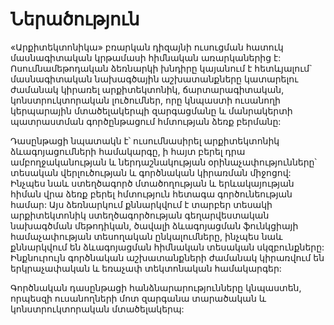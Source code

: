 
# Ներածություն

«Արքիտեկտոնիկա» բռարկան դիզայնի ուսուցման հատուկ մասնագիտական կրթամասի հիմնական առարկաներից է: Ոսումնամեթոդական ձեռնարկի խնդիրը կայանում է հետևյալում` մասնագիտական նախագծային աշխատանքները կատարելու ժամանակ կիրառել արքիտեկտոնիկ, ճարտարագիտական, կոնստրուկտորական լուծումներ, որը կնպաստի ուսանողի կերպարային մտածելակերպի զարգացմանը և մանրակերտի պատրաստման գործընթացում հմտության ձեռք բերմանը: 

Դասընթացի նպատակն է՝ ուսումնասիրել արքիտեկտոնիկ ձևագոյացումների  համակարգը, ի հայտ բերել դրա ամբողջականության և ներդաշնակության օրինաչափությունները՝  տեսական վերլուծության և գործնական կիրառման միջոցով: Ինչպես նաև ստեղծագործ մտածողության և երևակայության հիման վրա ձեռք բերել հմտություն հետագա գործունեության համար: Այս ձեռնարկում քննարկվում է տարբեր տեսակի արքիտեկտոնիկ ստեղծագործության գեղարվեստական նախագծման մեթոդիկան, ծավալի ձևագոյացման ֆունկցիայի համաչափության տեսողական ընկալումները, ինչպես նաև քննարկվում են ձևագոյացման հիմնական տեսական սկզբունքները: Ինքնուրույն գործնական աշխատանքների ժամանակ կիրառվում են երկրաչափական և եռաչափ տեկտոնական համակարգեր: 

Գործնական դասընթացի հանձնարարությունները կնպաստեն, որպեսզի ուսանողների մոտ զարգանա տարածական և կոնստրուկտորական մտածելակերպ:
